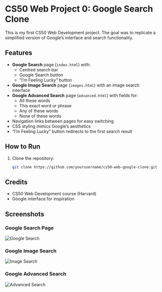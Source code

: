 # CS50 Web Project 0: Google Search Clone

This is my first CS50 Web Development project. The goal was to replicate a simplified version of Google’s interface and search functionality.

## Features
- **Google Search** page (`index.html`) with:
  - Centred search bar
  - Google Search button
  - “I’m Feeling Lucky” button
- **Google Image Search** page (`images.html`) with an image search interface
- **Google Advanced Search** page (`advanced.html`) with fields for:
  - All these words
  - This exact word or phrase
  - Any of these words
  - None of these words
- Navigation links between pages for easy switching
- CSS styling mimics Google’s aesthetics
- “I’m Feeling Lucky” button redirects to the first search result

## How to Run
1. Clone the repository:
   ```bash
   git clone https://github.com/yourusername/cs50-web-google-clone.git

## Credits

- CS50 Web Development course (Harvard)
- Google interface for inspiration

## Screenshots

### Google Search Page
![Google Search](project_screenshots/screenshots/google-search.png)

### Google Image Search
![Image Search](project_screenshots/screenshots/google-image-search.png)

### Google Advanced Search
![Advanced Search](project_screenshots/screenshots/google-advance-search.png)
